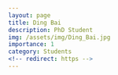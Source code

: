 ```yaml
---
layout: page
title: Ding Bai
description: PhD Student
img: /assets/img/Ding_Bai.jpg
importance: 1
category: Students
<!-- redirect: https -->
---
```

